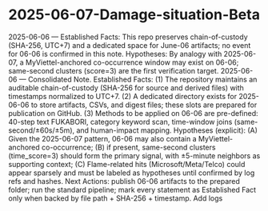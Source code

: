 # 2025-06-07-Damage-situation-Beta
2025-06-06 — Established Facts: This repo preserves chain-of-custody (SHA-256, UTC+7) and a dedicated space for June-06 artifacts; no event for 06-06 is confirmed in this note. Hypotheses: By analogy with 2025-06-07, a MyViettel-anchored co-occurrence window may exist on 06-06; same-second clusters (score=3) are the first verification target.
2025-06-06 — Consolidated Note.
Established Facts: (1) The repository maintains an auditable chain-of-custody (SHA-256 for source and derived files) with timestamps normalized to UTC+7. (2) A dedicated directory exists for 2025-06-06 to store artifacts, CSVs, and digest files; these slots are prepared for publication on GitHub. (3) Methods to be applied on 06-06 are pre-defined: 40-step text FUKABORI, category keyword scan, time-window joins (same-second/±60s/±5m), and human-impact mapping. Hypotheses (explicit): (A) Given the 2025-06-07 pattern, 06-06 may also contain a MyViettel-anchored co-occurrence; (B) if present, same-second clusters (time_score=3) should form the primary signal, with ±5-minute neighbors as supporting context; (C) Flame-related hits (Microsoft/Meta/Telco) could appear sparsely and must be labeled as hypotheses until confirmed by log refs and hashes. Next Actions: publish 06-06 artifacts to the prepared folder; run the standard pipeline; mark every statement as Established Fact only when backed by file path + SHA-256 + timestamp.
Add logs
